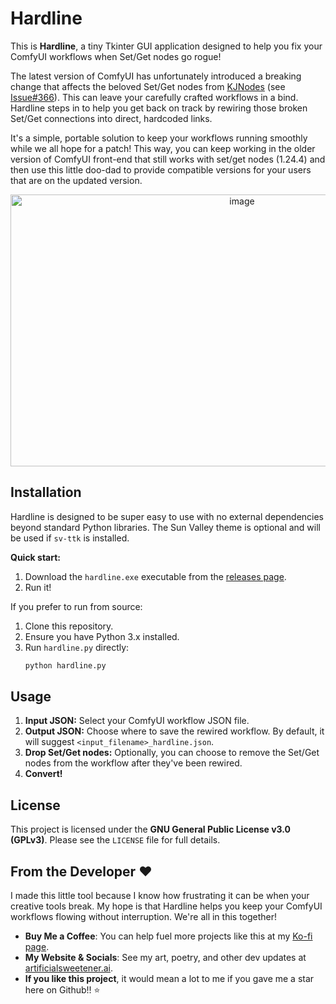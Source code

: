# Hardline

This is **Hardline**, a tiny Tkinter GUI application designed to help you fix your ComfyUI workflows when Set/Get nodes go rogue!

The latest version of ComfyUI has unfortunately introduced a breaking change that affects the beloved Set/Get nodes from [KJNodes](https://github.com/kijai/ComfyUI-KJNodes) (see [Issue#366](https://github.com/kijai/ComfyUI-KJNodes/issues/366_)). This can leave your carefully crafted workflows in a bind. Hardline steps in to help you get back on track by rewiring those broken Set/Get connections into direct, hardcoded links.

It's a simple, portable solution to keep your workflows running smoothly while we all hope for a patch! This way, you can keep working in the older version of ComfyUI front-end that still works with set/get nodes (1.24.4) and then use this little doo-dad to provide compatible versions for your users that are on the updated version.

<p align="center"><img width="725" height="435" alt="image" src="https://github.com/user-attachments/assets/3a749cb1-6864-4a45-88cc-6ef1a27d7974" /></p>


## Installation

Hardline is designed to be super easy to use with no external dependencies beyond standard Python libraries. The Sun Valley theme is optional and will be used if `sv-ttk` is installed.

**Quick start:**
1. Download the `hardline.exe` executable from the [releases page](https://github.com/Artificial-Sweetener/hardline/releases).
2. Run it!

If you prefer to run from source:
1. Clone this repository.
2. Ensure you have Python 3.x installed.
3. Run `hardline.py` directly:
   ```bash
   python hardline.py
   ```

## Usage

1. **Input JSON:** Select your ComfyUI workflow JSON file.
2. **Output JSON:** Choose where to save the rewired workflow. By default, it will suggest `<input_filename>_hardline.json`.
3. **Drop Set/Get nodes:** Optionally, you can choose to remove the Set/Get nodes from the workflow after they've been rewired.
4. **Convert!**

## License

This project is licensed under the **GNU General Public License v3.0 (GPLv3)**. Please see the `LICENSE` file for full details.

## From the Developer ❤️

I made this little tool because I know how frustrating it can be when your creative tools break. My hope is that Hardline helps you keep your ComfyUI workflows flowing without interruption. We're all in this together!

- **Buy Me a Coffee**: You can help fuel more projects like this at my [Ko-fi page](https://ko-fi.com/artificial_sweetener).
- **My Website & Socials**: See my art, poetry, and other dev updates at [artificialsweetener.ai](https://artificialsweetener.ai).
- **If you like this project**, it would mean a lot to me if you gave me a star here on Github!! ⭐
